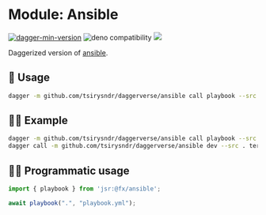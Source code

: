 # Module: Ansible

[![dagger-min-version](https://shield.fluentci.io/dagger/v0.11.7)](https://dagger.io)
![deno compatibility](https://shield.deno.dev/deno/^1.41)
[![](https://jsr.io/badges/@fx/ansible)](https://jsr.io/@fx/ansible)

Daggerized version of [ansible](https://github.com/cytopia/docker-ansible).

## 🚀 Usage

```sh
dagger -m github.com/tsirysndr/daggerverse/ansible call playbook --src <source> --playbook <playbook>
```

## 🧑‍🔬 Example

```sh
dagger -m github.com/tsirysndr/daggerverse/ansible call playbook --src . --playbook playbook.yml
dagger call -m github.com/tsirysndr/daggerverse/ansible dev --src . terminal
```

## 🧑‍💻 Programmatic usage

```typescript
import { playbook } from 'jsr:@fx/ansible';

await playbook(".", "playbook.yml");
```
